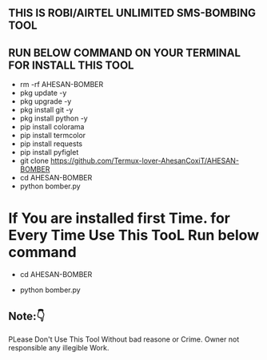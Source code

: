 ## THIS IS ROBI/AIRTEL UNLIMITED SMS-BOMBING TOOL


















## RUN BELOW COMMAND ON YOUR TERMINAL FOR INSTALL THIS TOOL




- rm -rf AHESAN-BOMBER
- pkg update -y
- pkg upgrade -y
- pkg install git -y
- pkg install python -y
- pip install colorama
- pip install termcolor
- pip install requests
- pip install pyfiglet
- git clone https://github.com/Termux-lover-AhesanCoxiT/AHESAN-BOMBER
- cd AHESAN-BOMBER
- python bomber.py







# If You are installed first Time. for Every Time Use This TooL Run below command


- cd AHESAN-BOMBER
 
- python bomber.py







## Note:👇


PLease Don't Use This Tool Without bad reasone or Crime. Owner not responsible any illegible Work.
